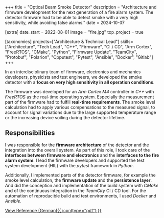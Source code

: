 +++
title = "Optical Beam Smoke Detector"
description = "Architecture and firmware development for the next generation of a fire alarm system. The detector firmware had to be able to detect smoke with a very high sensitivity, while avoiding false alarms."
date = 2024-10-07

[extra]
date_start = 2022-08-01
image = "fire.jpg"
top_project = true

[taxonomies]
projects=["Architecture & Technical Lead"]
skills=["Architecture", "Tech Lead", "C++", "Firmware", "CI / CD", "Arm Cortex", "FreeRTOS", "CMake", "Python", "Firmware Update", "TeamCity", "Protobuf", "Polarion", "Cpputest", "Pytest", "Ansible", "Docker", "Gitlab"]
+++

In an interdisciplinary team of firmware, electronics and mechanics developers, physicists and test engineers, we developed the smoke detector with a **focus on very high sensitivity in all operation conditions**.

The firmware was developed for an *Arm Cortex M4* controller in *C++* with *FreeRTOS* as the real-time operating system. Especially the measurement part of the firmware had to fulfill **real-time requirements**. The smoke level calculation had to apply various compensations to the measured signal, to account for signal variations due to the large supported temperature range or the increasing device soiling during the detector lifetime.

## Responsibilities

I was responsible for the **firmware architecture** of the detector and the
integration into the overall system. As part of this role,
I took care of the **interfaces between firmware and electronics** and the **interfaces
to the fire alarm system**. I lead the firmware
developers and supported the test system development (HIL) with the *pytest* framework in *Python*.

Additionally, I implemented parts of the detector firmware, for example the smoke
level calculation, the **firmware update** and the **persistence layer**.
And did the conception and implementation of the build system with *CMake* and of the
continuous integration in the *TeamCity* CI / CD tool.
For the automation of reproducible build and test environments, I used *Docker* and *Ansible*.

<a href="/documents/projektreferenz-hekatron.pdf" target="_blank">View Reference (German){{ icon(type="pdf") }}</a>